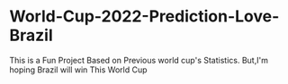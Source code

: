 # World-Cup-2022-Prediction-Love-Brazil

This is a Fun Project Based on Previous world cup's Statistics.
But,I'm hoping Brazil will win This World Cup
